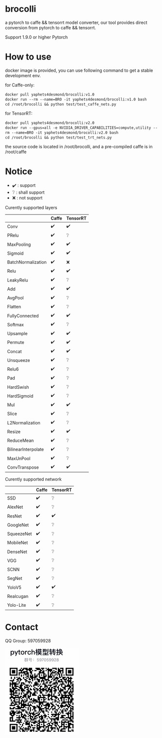 # brocolli

a pytorch to caffe && tensorrt model converter, our tool provides direct conversion from pytorch to caffe && tensorrt.

Support 1.9.0 or higher Pytorch

# How to use
docker image is provided, you can use following command to get a stable development env.

for Caffe-only:
```
docker pull yaphets4desmond/brocolli:v1.0
docker run --rm --name=BRO -it yaphets4desmond/brocolli:v1.0 bash
cd /root/brocolli && python test/test_caffe_nets.py
```
for TensorRT:
```
docker pull yaphets4desmond/brocolli:v2.0
docker run --gpus=all -e NVIDIA_DRIVER_CAPABILITIES=compute,utility --rm --name=BRO -it yaphets4desmond/brocolli:v2.0 bash
cd /root/brocolli && python test/test_trt_nets.py
```

the source code is located in /root/brocolli, and a pre-compiled caffe is in /root/caffe

# Notice 

* ✔️ : support 
* ❔ : shall support
* ❌ : not support

Curently supported layers

|                    |Caffe|TensorRT|
|---                 |---|---|
|Conv                |✔️|✔️|
|PRelu               |✔️|❔|
|MaxPooling          |✔️|✔️|
|Sigmoid             |✔️|✔️|
|BatchNormalization  |✔️|❌|
|Relu                |✔️|✔️|
|LeakyRelu           |✔️|❔|
|Add                 |✔️|✔️|
|AvgPool             |✔️|❔|
|Flatten             |✔️|❔|
|FullyConnected      |✔️|✔️|
|Softmax             |✔️|❔|
|Upsample            |✔️|✔️|
|Permute             |✔️|✔️|
|Concat              |✔️|✔️|
|Unsqueeze           |✔️|❔|
|Relu6               |✔️|❔|
|Pad                 |✔️|❔|
|HardSwish           |✔️|❔|
|HardSigmoid         |✔️|❔|
|Mul                 |✔️|✔️|
|Slice               |✔️|❔|
|L2Normalization     |✔️|❔|
|Resize              |✔️|✔️|
|ReduceMean          |✔️|❔|
|BilinearInterpolate |✔️|❔|
|MaxUnPool           |✔️|❔|
|ConvTranspose       |✔️|✔️|


Curently supported network

|          |Caffe|TensorRT|
|---       |---|---|
|SSD       |✔️|❔|
|AlexNet   |✔️|❔|
|ResNet    |✔️|✔️|
|GoogleNet |✔️|❔|
|SqueezeNet|✔️|❔|
|MobileNet |✔️|❔|
|DenseNet  |✔️|❔|
|VGG       |✔️|❔|
|SCNN      |✔️|❔|
|SegNet    |✔️|❔|
|YoloV5    |✔️|✔️|
|Realcugan |✔️|❔|
|Yolo-Lite |✔️|❔|


# Contact
 QQ Group: 597059928
 
 ![image](imgs/QGRPOUP.png)